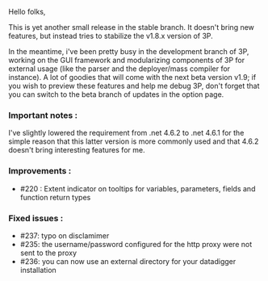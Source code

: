 Hello folks,

This is yet another small release in the stable branch. It doesn't bring new features, but instead tries to stabilize the v1.8.x version of 3P.

In the meantime, i've been pretty busy in the development branch of 3P, working on the GUI framework and modularizing components of 3P for external usage (like the parser and the deployer/mass compiler for instance). A lot of goodies that will come with the next beta version v1.9; if you wish to preview these features and help me debug 3P, don't forget that you can switch to the beta branch of updates in the option page.

### Important notes : ###

I've slightly lowered the requirement from .net 4.6.2 to .net 4.6.1 for the simple reason that this latter version is more commonly used and that 4.6.2 doesn't bring interesting features for me.

### Improvements : ###

- #220 : Extent indicator on tooltips for variables, parameters, fields and function return types

### Fixed issues : ###

- #237: typo on disclamimer
- #235: the username/password configured for the http proxy were not sent to the proxy
- #236: you can now use an external directory for your datadigger installation
